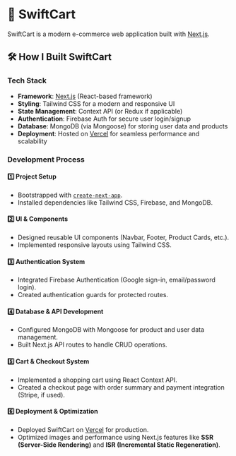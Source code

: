 # 🛒 SwiftCart

SwiftCart is a modern e-commerce web application built with [Next.js](https://nextjs.org/).

## 🛠️ How I Built SwiftCart

### Tech Stack

- **Framework**: [Next.js](https://nextjs.org/) (React-based framework)
- **Styling**: Tailwind CSS for a modern and responsive UI
- **State Management**: Context API (or Redux if applicable)
- **Authentication**: Firebase Auth for secure user login/signup
- **Database**: MongoDB (via Mongoose) for storing user data and products
- **Deployment**: Hosted on [Vercel](https://vercel.com/) for seamless performance and scalability

### Development Process

#### 1️⃣ Project Setup

- Bootstrapped with [`create-next-app`](https://nextjs.org/docs/getting-started).
- Installed dependencies like Tailwind CSS, Firebase, and MongoDB.

#### 2️⃣ UI & Components

- Designed reusable UI components (Navbar, Footer, Product Cards, etc.).
- Implemented responsive layouts using Tailwind CSS.

#### 3️⃣ Authentication System

- Integrated Firebase Authentication (Google sign-in, email/password login).
- Created authentication guards for protected routes.

#### 4️⃣ Database & API Development

- Configured MongoDB with Mongoose for product and user data management.
- Built Next.js API routes to handle CRUD operations.

#### 5️⃣ Cart & Checkout System

- Implemented a shopping cart using React Context API.
- Created a checkout page with order summary and payment integration (Stripe, if used).

#### 6️⃣ Deployment & Optimization

- Deployed SwiftCart on [Vercel](https://vercel.com/) for production.
- Optimized images and performance using Next.js features like **SSR (Server-Side Rendering)** and **ISR (Incremental Static Regeneration)**.
